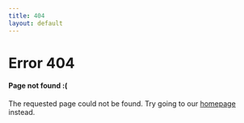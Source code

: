 ```yaml
---
title: 404
layout: default
---
```

<style type="text/css" media="screen">
  .container {
    text-align: center;
  }
</style>

# Error 404

#### Page not found :(

The requested page could not be found. Try going to our [homepage](../../MinecoloniesWiki/) instead.
